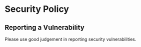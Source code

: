 # Security Policy

## Reporting a Vulnerability

Please use good judgement in reporting security vulnerabilities.  
